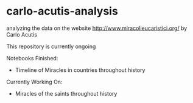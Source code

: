 # carlo-acutis-analysis
analyzing the data on the website http://www.miracolieucaristici.org/ by Carlo Acutis

This repository is currently ongoing

Notebooks Finished:
- Timeline of Miracles in countries throughout history

Currently Working On:
- Miracles of the saints throughout history
